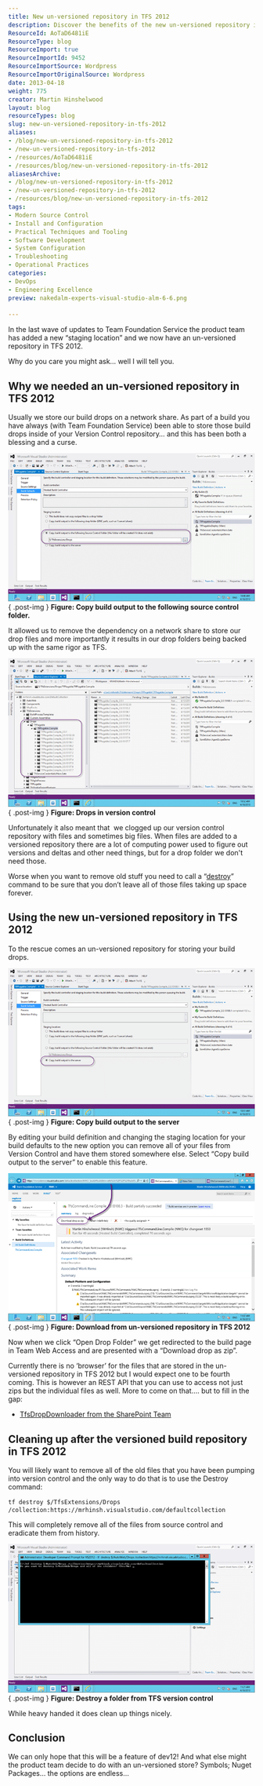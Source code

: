 ```yaml
---
title: New un-versioned repository in TFS 2012
description: Discover the benefits of the new un-versioned repository in TFS 2012, streamlining build drop management and enhancing your development workflow.
ResourceId: AoTaD6481iE
ResourceType: blog
ResourceImport: true
ResourceImportId: 9452
ResourceImportSource: Wordpress
ResourceImportOriginalSource: Wordpress
date: 2013-04-18
weight: 775
creator: Martin Hinshelwood
layout: blog
resourceTypes: blog
slug: new-un-versioned-repository-in-tfs-2012
aliases:
- /blog/new-un-versioned-repository-in-tfs-2012
- /new-un-versioned-repository-in-tfs-2012
- /resources/AoTaD6481iE
- /resources/blog/new-un-versioned-repository-in-tfs-2012
aliasesArchive:
- /blog/new-un-versioned-repository-in-tfs-2012
- /new-un-versioned-repository-in-tfs-2012
- /resources/blog/new-un-versioned-repository-in-tfs-2012
tags:
- Modern Source Control
- Install and Configuration
- Practical Techniques and Tooling
- Software Development
- System Configuration
- Troubleshooting
- Operational Practices
categories:
- DevOps
- Engineering Excellence
preview: nakedalm-experts-visual-studio-alm-6-6.png

---
```

In the last wave of updates to Team Foundation Service the product team has added a new “staging location” and we now have an un-versioned repository in TFS 2012.

Why do you care you might ask… well I will tell you.

## Why we needed an un-versioned repository in TFS 2012

Usually we store our build drops on a network share. As part of a build you have always (with Team Foundation Service) been able to store those build drops inside of your Version Control repository… and this has been both a blessing and a curse.

![image](images/image17-1-1.png "image")  
{ .post-img }
**Figure: Copy build output to the following source control folder.**

It allowed us to remove the dependency on a network share to store our drop files and more importantly it results in our drop folders being backed up with the same rigor as TFS.

![image](images/image18-2-2.png "image")  
{ .post-img }
**Figure: Drops in version control**

Unfortunately it also meant that  we clogged up our version control repository with files and sometimes big files. When files are added to a versioned repository there are a lot of computing power used to figure out versions and deltas and other need things, but for a drop folder we don't need those.

Worse when you want to remove old stuff you need to call a “[destroy](<http://msdn.microsoft.com/en-us/library/bb386005(v=vs.100).aspx>)” command to be sure that you don’t leave all of those files taking up space forever.

## Using the new un-versioned repository in TFS 2012

To the rescue comes an un-versioned repository for storing your build drops.

![image](images/image19-3-3.png "image")  
{ .post-img }
**Figure: Copy build output to the server**

By editing your build definition and changing the staging location for your build defaults to the new option you can remove all of your files from Version Control and have them stored somewhere else. Select “Copy build output to the server” to enable this feature.

![image](images/image20-4-4.png "image")  
{ .post-img }
**Figure: Download from un-versioned repository in TFS 2012**

Now when we click “Open Drop Folder” we get redirected to the build page in Team Web Access and are presented with a “Download drop as zip”.

Currently there is no ‘browser’ for the files that are stored in the un-versioned repository in TFS 2012 but I would expect one to be fourth coming. This is however an REST API that you can use to access not just zips but the individual files as well. More to come on that…. but to fill in the gap:

- [TfsDropDownloader from the SharePoint Team](https://officesharepointci.codeplex.com/releases/view/102774)

## Cleaning up after the versioned build repository in TFS 2012

You will likely want to remove all of the old files that you have been pumping into version control and the only way to do that is to use the Destroy command:

```
tf destroy $/TfsExtensions/Drops /collection:https://mrhinsh.visualstudio.com/defaultcollection

```

This will completely remove all of the files from source control and eradicate them from history.

![image](images/image21-5-5.png "image")  
{ .post-img }
**Figure: Destroy a folder from TFS version control**

While heavy handed it does clean up things nicely.

## Conclusion

We can only hope that this will be a feature of dev12! And what else might the product team decide to do with an un-versioned store? Symbols; Nuget Packages… the options are endless…
